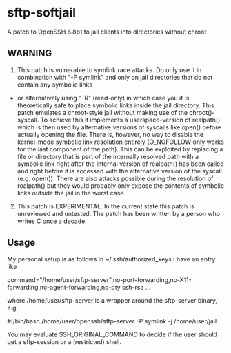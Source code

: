 # sftp-softjail
A patch to OpenSSH 6.8p1 to jail clients into directories without chroot

## WARNING
1. This patch is vulnerable to symlink race attacks. Do only use it in combination with "-P symlink" and only on jail directories that do not contain any symbolic links
- or alternatively using "-R" (read-only) in which case you it is theoretically safe to place symbolic links inside the jail directory.
This patch emulates a chroot-style jail without making use of the chroot()-syscall. To achieve this it implements a userspace-version of realpath() which is then used by alternative versions of syscalls like open() before actually opening the file.
There is, however, no way to disable the kernel-mode symbolic link resolution entirely (O_NOFOLLOW only works for the last component of the path).
This can be exploited by replacing a file or directory that is part of the internally resolved path with a symbolic link right after the internal version of realpath() has been called and right before it is accessed with the alternative version of the syscall (e.g. open()). There are also attacks possible during the resolution of realpath() but they would probably only expose the contents of symbolic links outside the jail in the worst case.
2. This patch is EXPERIMENTAL. In the current state this patch is unreviewed and untested. The patch has been written by a person who writes C once a decade.

## Usage
My personal setup is as follows
In ~/.ssh/authorized_keys I have an entry like

command="/home/user/sftp-server",no-port-forwarding,no-X11-forwarding,no-agent-forwarding,no-pty ssh-rsa ...

where /home/user/sftp-server is a wrapper around the sftp-server binary, e.g.

#!/bin/bash
/home/user/openssh/sftp-server -P symlink -j /home/user/jail

You may evaluate SSH_ORIGINAL_COMMAND to decide if the user should get a sftp-session or a (restricted) shell.
